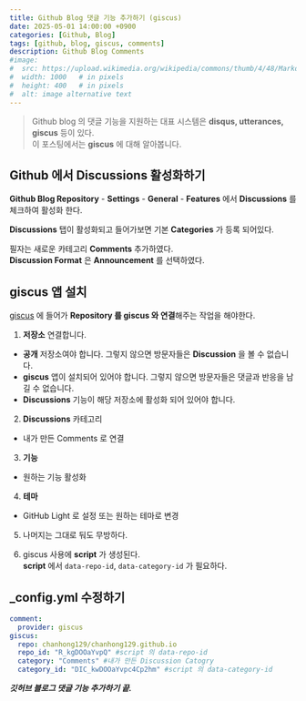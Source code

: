 ```yaml
---
title: Github Blog 댓글 기능 추가하기 (giscus)
date: 2025-05-01 14:00:00 +0900
categories: [Github, Blog]
tags: [github, blog, giscus, comments]
description: Github Blog Comments
#image:
#  src: https://upload.wikimedia.org/wikipedia/commons/thumb/4/48/Markdown-mark.svg/1200px-Markdown-mark.svg.png
#  width: 1000   # in pixels
#  height: 400   # in pixels
#  alt: image alternative text
---
```


> Github blog 의 댓글 기능을 지원하는 대표 시스템은 **disqus, utterances, giscus** 등이 있다.   
> 이 포스팅에서는 **giscus** 에 대해 알아봅니다.

## Github 에서 Discussions 활성화하기
**Github Blog Repository** - **Settings** - **General** - **Features** 에서 **Discussions** 를 체크하여 활성화 한다.

**Discussions** 탭이 활성화되고 들어가보면 기본 **Categories** 가 등록 되어있다.   

필자는 새로운 카테고리 **Comments** 추가하였다.   
**Discussion Format** 은 **Announcement** 를 선택하였다.

## giscus 앱 설치
[giscus](https://giscus.app/ko) 에 들어가 **Repository 를 giscus 와 연결**해주는 작업을 해야한다.   
1. **저장소** 연결합니다.
- **공개** 저장소여야 합니다. 그렇지 않으면 방문자들은 **Discussion** 을 볼 수 없습니다.
- **giscus** 앱이 설치되어 있어야 합니다. 그렇지 않으면 방문자들은 댓글과 반응을 남길 수 없습니다.
- **Discussions** 기능이 해당 저장소에 활성화 되어 있어야 합니다.

2. **Discussions** 카테고리
- 내가 만든 Comments 로 연결

3. **기능**
- 원하는 기능 활성화

4. **테마**
- GitHub Light 로 설정 또는 원하는 테마로 변경

5. 나머지는 그대로 둬도 무방하다.

6. giscus 사용에 **script** 가 생성된다.   
**script** 에서 ```data-repo-id```, ```data-category-id``` 가 필요하다.

## _config.yml 수정하기
```yml
comment:
  provider: giscus
giscus:
  repo: chanhong129/chanhong129.github.io
  repo_id: "R_kgDOOaYvpQ" #script 의 data-repo-id
  category: "Comments" #내가 만든 Discussion Catogry
  category_id: "DIC_kwDOOaYvpc4Cp2hm" #script 의 data-category-id
```

**_깃허브 블로그 댓글 기능 추가하기 끝._**

